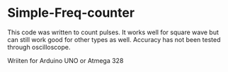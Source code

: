 # Simple-Freq-counter
This code was written to count pulses. It works well for square wave but can still work good for other types as well. Accuracy has not been tested through oscilloscope.

Wriiten for Arduino UNO or Atmega 328

